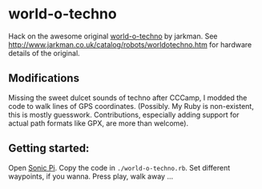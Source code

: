 # world-o-techno

Hack on the awesome original [world-o-techno](https://github.com/jarkman/world-o-techno) by jarkman.
See http://www.jarkman.co.uk/catalog/robots/worldotechno.htm for hardware details of the original.

## Modifications

Missing the sweet dulcet sounds of techno after CCCamp, I modded the code to walk lines of GPS coordinates.
(Possibly. My Ruby is non-existent, this is mostly guesswork. Contributions, especially adding support for
actual path formats like GPX, are more than welcome).

## Getting started:

Open [Sonic Pi](https://sonic-pi.net/). Copy the code in ``./world-o-techno.rb``. Set different waypoints, if you wanna.
Press play, walk away …
